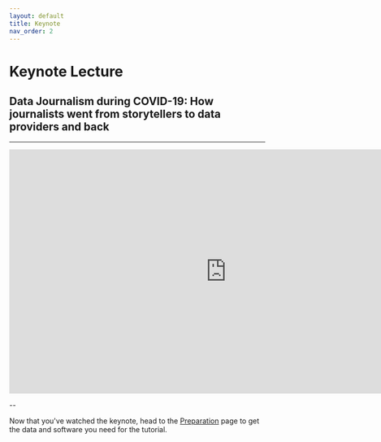 ```yaml
---
layout: default
title: Keynote
nav_order: 2
---
```


# Keynote Lecture

## Data Journalism during COVID-19: How journalists went from storytellers to data providers and back 

--- 

<iframe height="480" width="853" allowfullscreen frameborder=0 src="https://echo360.ca/media/bcf13f7b-a88d-4e09-885a-fd4205ad9cad/public?autoplay=false&automute=false"></iframe>

-- 

Now that you've watched the keynote, head to the [Preparation](preparation) page to get the data and software you need for the tutorial.


<!-- Edit the content below for the workshop in question. Once you're ready to publish, remove the comment characters e.g. "<!--" at the start and end -->

<!--

After ensuring that you've followed the [Preparatory steps](preparation), open Tableau and follow along with the workshop recording or slides. 

## Workshop recording

<iframe height="480" width="853" allowfullscreen frameborder=0 src="https://echo360.ca/media/4378b2ec-7d0c-4632-a1e4-5a8076a494da/public?autoplay=false&automute=false"></iframe>

View the original [here](https://echo360.ca/media/4378b2ec-7d0c-4632-a1e4-5a8076a494da/public).


## Workshop slides

<div style="position:relative;padding-top:66.25%;">
<iframe src="//docs.google.com/viewer?url=https://github.com/scds/intro-tableau/raw/main/assets/docs/tableau_20201118.pdf?dl=0&hl=en_US&embedded=true" class="gde-frame" style="position:absolute;top:0;left:0;width:100%;height:100%;border:none;" scrolling="no"></iframe>
</div>
[Download as a PDF](https://github.com/scds/intro-tableau/raw/main/assets/docs/tableau_20201118.pdf)
<br>

## Worksheets
**Coming soon!**


-->
